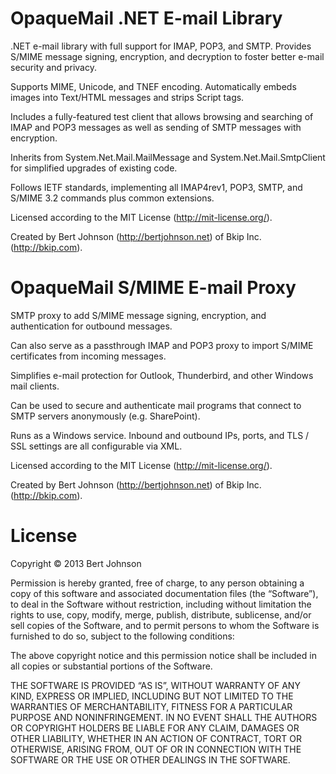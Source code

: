 OpaqueMail .NET E-mail Library
==============================

.NET e-mail library with full support for IMAP, POP3, and SMTP.  Provides S/MIME message signing, encryption, and decryption to foster better e-mail security and privacy.

Supports MIME, Unicode, and TNEF encoding.  Automatically embeds images into Text/HTML messages and strips Script tags.

Includes a fully-featured test client that allows browsing and searching of IMAP and POP3 messages as well as sending of SMTP messages with encryption.

Inherits from System.Net.Mail.MailMessage and System.Net.Mail.SmtpClient for simplified upgrades of existing code.

Follows IETF standards, implementing all IMAP4rev1, POP3, SMTP, and S/MIME 3.2 commands plus common extensions. 

Licensed according to the MIT License (http://mit-license.org/).

Created by Bert Johnson (http://bertjohnson.net) of Bkip Inc. (http://bkip.com).

OpaqueMail S/MIME E-mail Proxy
==============================

SMTP proxy to add S/MIME message signing, encryption, and authentication for outbound messages.

Can also serve as a passthrough IMAP and POP3 proxy to import S/MIME certificates from incoming messages.

Simplifies e-mail protection for Outlook, Thunderbird, and other Windows mail clients.

Can be used to secure and authenticate mail programs that connect to SMTP servers anonymously (e.g. SharePoint).

Runs as a Windows service.  Inbound and outbound IPs, ports, and TLS / SSL settings are all configurable via XML.

Licensed according to the MIT License (http://mit-license.org/).

Created by Bert Johnson (http://bertjohnson.net) of Bkip Inc. (http://bkip.com).

License
=======

Copyright © 2013 Bert Johnson

Permission is hereby granted, free of charge, to any person obtaining a copy of this software and associated documentation files (the “Software”), to deal in the Software without restriction, including without limitation the rights to use, copy, modify, merge, publish, distribute, sublicense, and/or sell copies of the Software, and to permit persons to whom the Software is furnished to do so, subject to the following conditions:

The above copyright notice and this permission notice shall be included in all copies or substantial portions of the Software.

THE SOFTWARE IS PROVIDED “AS IS”, WITHOUT WARRANTY OF ANY KIND, EXPRESS OR IMPLIED, INCLUDING BUT NOT LIMITED TO THE WARRANTIES OF MERCHANTABILITY, FITNESS FOR A PARTICULAR PURPOSE AND NONINFRINGEMENT. IN NO EVENT SHALL THE AUTHORS OR COPYRIGHT HOLDERS BE LIABLE FOR ANY CLAIM, DAMAGES OR OTHER LIABILITY, WHETHER IN AN ACTION OF CONTRACT, TORT OR OTHERWISE, ARISING FROM, OUT OF OR IN CONNECTION WITH THE SOFTWARE OR THE USE OR OTHER DEALINGS IN THE SOFTWARE.
